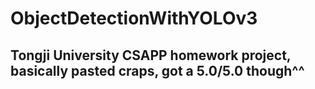 # ObjectDetectionWithYOLOv3
## Tongji University CSAPP homework project, basically pasted craps, got a 5.0/5.0 though^^
